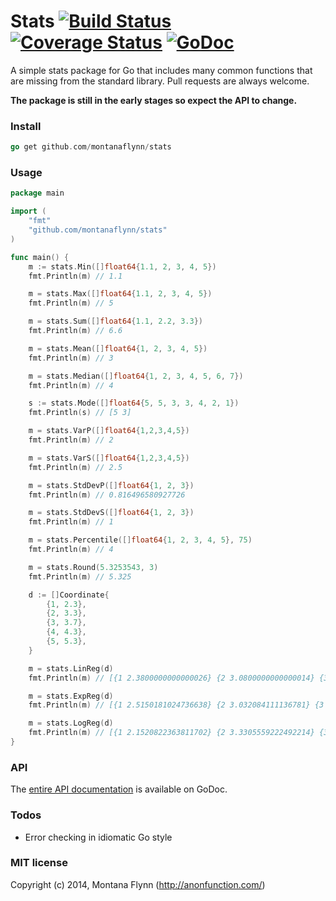 # Stats [![Build Status](https://img.shields.io/wercker/ci/548fca786b3ba8733d7f219d.svg)](https://app.wercker.com/project/bykey/2eafc5c6f7c702b53d967aef3b2bb65e) [![Coverage Status](https://img.shields.io/coveralls/montanaflynn/stats.svg)](https://coveralls.io/r/montanaflynn/stats?branch=master) [![GoDoc](https://godoc.org/github.com/montanaflynn/stats?status.svg)](https://godoc.org/github.com/montanaflynn/stats)

A simple stats package for Go that includes many common functions that are missing from the standard library. Pull requests are always welcome.

__The package is still in the early stages so expect the API to change.__ 

### Install

```go
go get github.com/montanaflynn/stats
```

### Usage

```go
package main

import (
    "fmt"
    "github.com/montanaflynn/stats"
)

func main() {
    m := stats.Min([]float64{1.1, 2, 3, 4, 5})
    fmt.Println(m) // 1.1

    m = stats.Max([]float64{1.1, 2, 3, 4, 5})
    fmt.Println(m) // 5

    m = stats.Sum([]float64{1.1, 2.2, 3.3})
    fmt.Println(m) // 6.6

    m = stats.Mean([]float64{1, 2, 3, 4, 5})
    fmt.Println(m) // 3

    m = stats.Median([]float64{1, 2, 3, 4, 5, 6, 7})
    fmt.Println(m) // 4

    s := stats.Mode([]float64{5, 5, 3, 3, 4, 2, 1})
    fmt.Println(s) // [5 3]

    m = stats.VarP([]float64{1,2,3,4,5})
    fmt.Println(m) // 2

    m = stats.VarS([]float64{1,2,3,4,5})
    fmt.Println(m) // 2.5

    m = stats.StdDevP([]float64{1, 2, 3})
    fmt.Println(m) // 0.816496580927726

    m = stats.StdDevS([]float64{1, 2, 3})
    fmt.Println(m) // 1

    m = stats.Percentile([]float64{1, 2, 3, 4, 5}, 75)
    fmt.Println(m) // 4

    m = stats.Round(5.3253543, 3)
    fmt.Println(m) // 5.325

    d := []Coordinate{
        {1, 2.3},
        {2, 3.3},
        {3, 3.7},
        {4, 4.3},
        {5, 5.3},
    }

    m = stats.LinReg(d)
    fmt.Println(m) // [{1 2.3800000000000026} {2 3.0800000000000014} {3 3.7800000000000002} {4 4.479999999999999} {5 5.179999999999998}]

    m = stats.ExpReg(d)
    fmt.Println(m) // [{1 2.5150181024736638} {2 3.032084111136781} {3 3.6554544271334493} {4 4.406984298281804} {5 5.313022222665875}]

    m = stats.LogReg(d)
    fmt.Println(m) // [{1 2.1520822363811702} {2 3.3305559222492214} {3 4.019918836568674} {4 4.509029608117273} {5 4.888413396683663}]
}
```

### API

The [entire API documentation](http://godoc.org/github.com/montanaflynn/stats) is available on GoDoc.

### Todos

- Error checking in idiomatic Go style

### MIT license

Copyright (c) 2014, Montana Flynn (http://anonfunction.com/)
